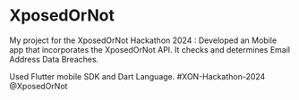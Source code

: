 # XposedOrNot

My project for the XposedOrNot Hackathon 2024 : Developed an Mobile app that incorporates the XposedOrNot API. It checks and determines Email Address Data Breaches.

Used Flutter mobile SDK and Dart Language.
#XON-Hackathon-2024 @XposedOrNot
#
